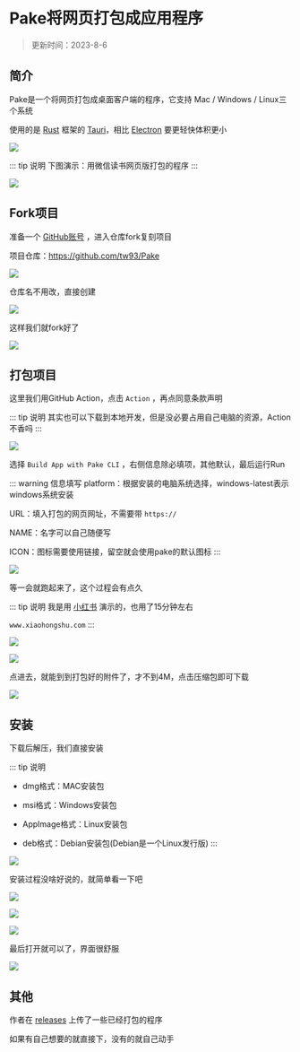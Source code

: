 # Pake将网页打包成应用程序

> 更新时间：2023-8-6


## 简介

​Pake是一个将网页打包成桌面客户端的程序，它支持 Mac / Windows / Linux三个系统

使用的是 [Rust](https://www.rust-lang.org/zh-CN/) 框架的 [Tauri](https://tauri.app/zh-cn/)，相比 [Electron](https://www.electronjs.org/zh/) 要更轻快体积更小


![](/pake/pake-01.png)


::: tip 说明
下图演示：用微信读书网页版打包的程序
:::

![](/pake/pake-02.png)



## Fork项目

准备一个 [GitHub账号](../website/github.md) ，进入仓库fork复刻项目

项目仓库：https://github.com/tw93/Pake

![](/pake/pake-03.png)


仓库名不用改，直接创建


![](/pake/pake-04.png)


这样我们就fork好了

![](/pake/pake-05.png)



## 打包项目

这里我们用GitHub Action，点击 `Action` ，再点同意条款声明

::: tip 说明
其实也可以下载到本地开发，但是没必要占用自己电脑的资源，Action不香吗
:::

![](/pake/pake-06.png)


选择 `Build App with Pake CLI` ，右侧信息除必填项，其他默认，最后运行Run

::: warning 信息填写
platform：根据安装的电脑系统选择，windows-latest表示windows系统安装

URL：填入打包的网页网址，不需要带 `https://`

NAME：名字可以自己随便写

ICON：图标需要使用链接，留空就会使用pake的默认图标
:::


![](/pake/pake-07.png)


等一会就跑起来了，这个过程会有点久

::: tip 说明
我是用 [小红书](https://www.xiaohongshu.com/) 演示的，也用了15分钟左右

`www.xiaohongshu.com`
:::


![](/pake/pake-08.png)

![](/pake/pake-09.png)


点进去，就能到到打包好的附件了，才不到4M，点击压缩包即可下载

![](/pake/pake-10.png)




## 安装

下载后解压，我们直接安装

::: tip 说明
* dmg格式：MAC安装包

* msi格式：Windows安装包

* AppImage格式：Linux安装包

* deb格式：Debian安装包(Debian是一个Linux发行版)
:::

![](/pake/pake-11.png)


安装过程没啥好说的，就简单看一下吧

![](/pake/pake-12.png)

![](/pake/pake-13.png)

![](/pake/pake-14.png)


最后打开就可以了，界面很舒服


![](/pake/pake-15.png)


## 其他

作者在 [releases](https://github.com/tw93/Pake/releases) 上传了一些已经打包的程序

如果有自己想要的就直接下，没有的就自己动手
